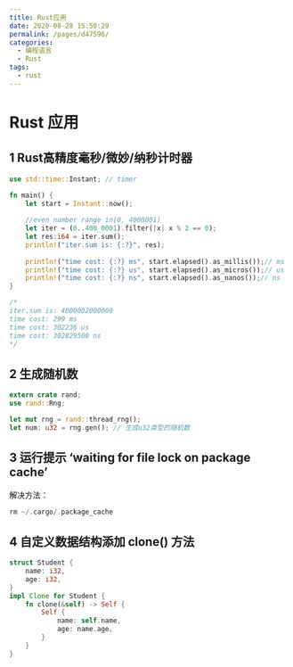 ```yaml
---
title: Rust应用
date: 2020-08-28 15:50:29
permalink: /pages/d47596/
categories: 
  - 编程语言
  - Rust
tags: 
  - rust
---
```

# Rust 应用

## 1 Rust高精度毫秒/微妙/纳秒计时器
```rust
use std::time::Instant; // timer

fn main() {
    let start = Instant::now();
 	
 	//even number range in[0, 4000001)
    let iter = (0..400_0001).filter(|x| x % 2 == 0);
    let res:i64 = iter.sum();
    println!("iter.sum is: {:?}", res);
    
    println!("time cost: {:?} ms", start.elapsed().as_millis());// ms
    println!("time cost: {:?} us", start.elapsed().as_micros());// us
    println!("time cost: {:?} ns", start.elapsed().as_nanos());// ns
}

/*
iter.sum is: 4000002000000
time cost: 299 ms
time cost: 302236 us
time cost: 302829500 ns
*/
```

## 2 生成随机数

```rust
extern crate rand;
use rand::Rng;

let mut rng = rand::thread_rng();
let num: u32 = rng.gen(); // 生成u32类型的随机数
```

## 3 运行提示 ‘waiting for file lock on package cache’
解决方法：
```rust
rm ~/.cargo/.package_cache
```

## 4 自定义数据结构添加 clone() 方法
```rust
struct Student {
    name: i32,
    age: i32,
}
impl Clone for Student {
    fn clone(&self) -> Self {
        Self {
            name: self.name,
            age: name.age,
        }
    }
}
```